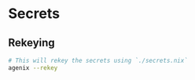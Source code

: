 # Secrets

## Rekeying

```sh
# This will rekey the secrets using `./secrets.nix`
agenix --rekey
```

